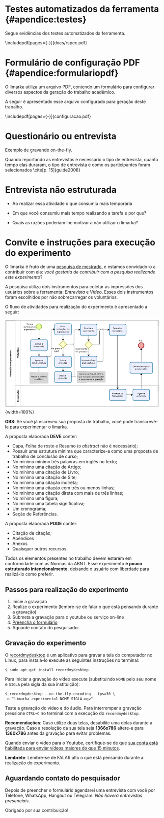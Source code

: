 # Testes automatizados da ferramenta {#apendice:testes}

Segue evidências dos testes automatizados da ferramenta.

\includepdf[pages={-}]{docs/rspec.pdf}

# Formulário de configuração PDF {#apendice:formulariopdf} 

O limarka utiliza um arquivo PDF, contendo um formulário para
configurar diversos aspectos da geração do trabalho acadêmico.

A seguir é apresentado esse arquivo configurado para geração deste
trabalho.

\includepdf[pages={-}]{configuracao.pdf}


# Questionário ou entrevista

Exemplo de gravando on-the-fly.

Quando reportando as entrevistas é necessário o tipo de entrevista, quanto tempo elas duraram, o tipo de entrevista e como os participantes foram selecionados \cite[p. 15]{guide2008}


# Entrevista não estruturada

- Ao realizar essa atividade o que consumiu mais temporária
- Em que você consumiu mais tempo realizando a tarefa e por que?

- Quais as razões poderiam lhe motivar a não utilizar o limarka?

# Convite e instruções para execução do experimento

O limarka é fruto de uma [pesquisa de mestrado](https://github.com/edusantana/dissertacao-limarka), e estamos convidado-o a contribuir com ela: *você gostaria de contribuir com a pesquisa realizando este experimento*?

A pesquisa utiliza dois instrumentos para coletar as impressões dos usuários sobre a ferramenta: *Entrevista* e *Vídeo*. Esses dois instrumentos foram escolhidos por não sobrecarregar os voluntários.

O fluxo de atividades para realização do experimento é apresentado a seguir:

![Fluxo de atividades para realização do experimento](imagens/limarka-experimento-fluxo.png){width=100%}

**OBS**: Se você já escreveu sua proposta de trabalho, você pode transcrevê-la para experimentar o limarka.

A proposta elaborada **DEVE** conter:

- Capa, Folha de rosto e Resumo (o *abstract* não é necessário);
- Possuir uma estrutura mínima que caracterize-a como uma proposta de trabalho de conclusão de curso;
- No mínimo mínimo três palavras em inglês no texto;
- No mínimo uma citação de Artigo;
- No mínimo uma citação de Livro;
- No mínimo uma citação de Site;
- No mínimo uma citação indireta;
- No mínimo uma citação com três ou menos linhas;
- No mínimo uma citação direta com mais de três linhas;
- No mínimo uma figura;
- No mínimo uma tabela significativa;
- Um cronograma;
- Seção de Referências.

A proposta elaborada **PODE** conter:

- Citação de citação;
- Apêndices
- Anexos 
- Quaisquer outros recursos.

Todos os elementos presentes no trabalho devem estarem em conformidade com as Normas da ABNT. Esse experimento **é pouco estruturado intencionalmente**, deixando o usuário com liberdade para realizá-lo como preferir.

## Passos para realização do experimento

1. Inicie a gravação
2. Realize o experimento (lembre-se de falar o que está pensando durante a gravação)
3. Submeta a gravação para o youtube ou serviço on-line
4. [Preencha o formulário](https://goo.gl/forms/e2SPTDEOFGZT1YwB2)
5. Aguarde contato do pesquisador

## Gravação do experimento

O [recordmydesktop](https://github.com/abntex/limarka/wiki/Instala%C3%A7%C3%A3o#ferramenta-utilizada-no-experimento-para-grava%C3%A7%C3%A3o-da-tela) é um aplicativo para gravar a tela do computador no Linux, para instalá-lo execute as seguintes instruções no terminal:

    $ sudo apt-get install recordmydesktop

Para iniciar a gravação do vídeo execute (substituindo `NOME` pelo seu nome e `SIGLA` pela sigla da sua instituição):

    $ recordmydesktop --on-the-fly-encoding --fps=30 \
    -o "limarka-experimento1-NOME-SIGLA.ogv"

Teste a gravação do vídeo e do áudio. Para interromper a gravação pressione `CTRL+C` no terminal com a execução do `recordmydesktop`.

**Recomendações**: Caso utilize duas telas, desabilite uma delas durante a gravação. Caso a resolução da sua tela seja **1366x786** altere-a para **1360x786** antes da gravação para evitar problemas.

Quando enviar o vídeo para o Youtube, certifique-se de que [sua conta está habilitada para enviar vídeos maiores do que 15 minutos](https://support.google.com/youtube/answer/71673?hl=pt-BR).

**Lembrete**: Lembre-se de FALAR alto o que está pensando durante a realização do experimento.

## Aguardando contato do pesquisador

Depois de preencher o formulário agendarei uma entrevista com você por Telefone, WhatsApp, Hangout ou Telegram. *Não haverá entrevistas presenciais*.

Obrigado por sua contribuição!
